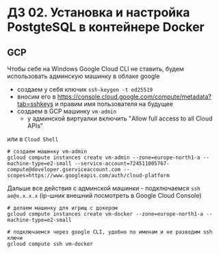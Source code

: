 # ДЗ 02. Установка и настройка PostgteSQL в контейнере Docker

## GCP
Чтобы себе на Windows Google Cloud CLI не ставить, будем использовать админскую машинку в облаке google

- создаем у себя ключик ```ssh-keygen -t ed25519```
- вносим его в https://console.cloud.google.com/compute/metadata?tab=sshkeys и правим имя пользователя на будущее  
- создаем в GCP машинку ```vm-admin```
    - у админской виртуалки включить "Allow full access to all Cloud APIs" 

или в ```Cloud Shell```
```
# создаем машинку vm-admin
gcloud compute instances create vm-admin --zone=europe-north1-a --machine-type=e2-small --service-account=724511005767-compute@developer.gserviceaccount.com --scopes=https://www.googleapis.com/auth/cloud-platform
```

Дальше все действия с админской машинки - подключаемся ```ssh ae@x.x.x.x``` (ip-шник внешний посмотреть в Google Cloud Console)
```
# делаем машинку для игрищ с докером 
gcloud compute instances create vm-docker --zone=europe-north1-a --machine-type=e2-small

# подключаемся через google CLI, удобно по именам и не разводим ssh ключи 
gcloud compute ssh vm-docker
```

